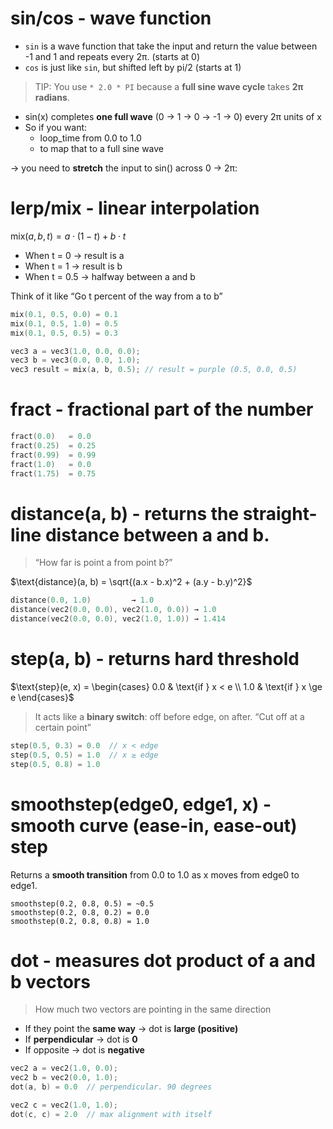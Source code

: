 # sin/cos - wave function
- `sin` is a wave function that take the input and return the value between -1 and 1 and repeats every 2π. (starts at 0)
- `cos` is just like `sin`, but shifted left by pi/2 (starts at 1)

> TIP: You use `* 2.0 * PI` because a **full sine wave cycle** takes **2π radians**.
- sin(x) completes **one full wave** (0 → 1 → 0 → -1 → 0) every 2π units of x
- So if you want:
    - loop_time from 0.0 to 1.0
    - to map that to a full sine wave

→ you need to **stretch** the input to sin() across 0 → 2π:

# lerp/mix - linear interpolation
$\text{mix}(a, b, t) = a \cdot (1 - t) + b \cdot t$
- When t = 0 → result is a
- When t = 1 → result is b
- When t = 0.5 → halfway between a and b

Think of it like “Go t percent of the way from a to b”
```c
mix(0.1, 0.5, 0.0) = 0.1
mix(0.1, 0.5, 1.0) = 0.5
mix(0.1, 0.5, 0.5) = 0.3

vec3 a = vec3(1.0, 0.0, 0.0);
vec3 b = vec3(0.0, 0.0, 1.0);
vec3 result = mix(a, b, 0.5); // result = purple (0.5, 0.0, 0.5)
```

# fract - fractional part of the number
```c
fract(0.0)   = 0.0
fract(0.25)  = 0.25
fract(0.99)  = 0.99
fract(1.0)   = 0.0
fract(1.75)  = 0.75
```

# distance(a, b) - returns the straight-line distance between a and b.
> “How far is point a from point b?”

$\text{distance}(a, b) = \sqrt{(a.x - b.x)^2 + (a.y - b.y)^2}$

```c
distance(0.0, 1.0)         → 1.0
distance(vec2(0.0, 0.0), vec2(1.0, 0.0)) → 1.0
distance(vec2(0.0, 0.0), vec2(1.0, 1.0)) → 1.414
```

# step(a, b) - returns hard threshold
$\text{step}(e, x) = \begin{cases} 0.0 & \text{if } x < e \\ 1.0 & \text{if } x \ge e \end{cases}$
> It acts like a **binary switch**: off before edge, on after.
> “Cut off at a certain point”
> 
```c
step(0.5, 0.3) = 0.0  // x < edge
step(0.5, 0.5) = 1.0  // x ≥ edge
step(0.5, 0.8) = 1.0
```

# smoothstep(edge0, edge1, x) - smooth curve (ease-in, ease-out) step

Returns a **smooth transition** from 0.0 to 1.0 as x moves from edge0 to edge1.
```
smoothstep(0.2, 0.8, 0.5) = ~0.5
smoothstep(0.2, 0.8, 0.2) = 0.0
smoothstep(0.2, 0.8, 0.8) = 1.0
```

# dot - measures dot product of a and b vectors
> How much two vectors are pointing in the same direction
- If they point the **same way** → dot is **large (positive)**
- If **perpendicular** → dot is **0**
- If opposite → dot is **negative**
```c
vec2 a = vec2(1.0, 0.0);
vec2 b = vec2(0.0, 1.0);
dot(a, b) = 0.0  // perpendicular. 90 degrees

vec2 c = vec2(1.0, 1.0);
dot(c, c) = 2.0  // max alignment with itself
```